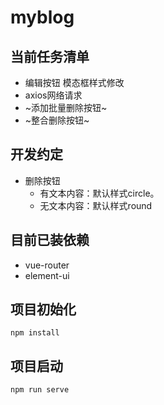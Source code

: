 # myblog

## 当前任务清单
+ 编辑按钮 模态框样式修改
+ axios网络请求
+ ~添加批量删除按钮~
+ ~整合删除按钮~

## 开发约定
+ 删除按钮
    + 有文本内容：默认样式circle。
    + 无文本内容：默认样式round

## 目前已装依赖
+ vue-router
+ element-ui

## 项目初始化
```
npm install
```

## 项目启动
```
npm run serve
```


